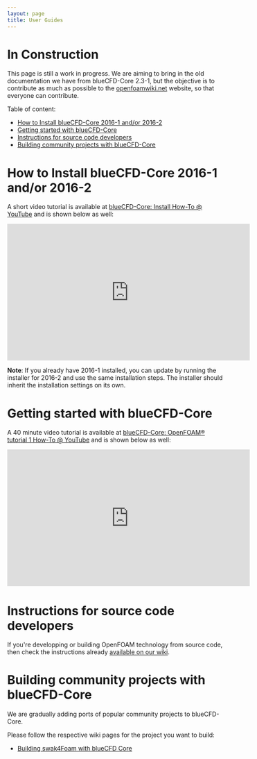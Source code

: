 ```yaml
---
layout: page
title: User Guides
---
```


# In Construction

This page is still a work in progress. We are aiming to bring in the old
documentation we have from blueCFD-Core 2.3-1, but the objective is to contribute
as much as possible to the [openfoamwiki.net](https://openfoamwiki.net) website,
so that everyone can contribute.

Table of content:
* [How to Install blueCFD-Core 2016-1 and/or 2016-2](#how-to-install-bluecfd-core-2016-1-andor-2016-2)
* [Getting started with blueCFD-Core](#getting-started-with-bluecfd-core)
* [Instructions for source code developers](#instructions-for-source-code-developers)
* [Building community projects with blueCFD-Core](#building-community-projects-with-bluecfd-core)


# How to Install blueCFD-Core 2016-1 and/or 2016-2

A short video tutorial is available at [blueCFD-Core: Install How-To @ YouTube](https://www.youtube.com/watch?v=nl7er2t-TnU) and is shown below as well:
<iframe width="560" height="315" src="https://www.youtube.com/embed/nl7er2t-TnU" frameborder="0" allowfullscreen></iframe>

**Note**: If you already have 2016-1 installed, you can update by running the
installer for 2016-2 and use the same installation steps. The installer should
inherit the installation settings on its own.


# Getting started with blueCFD-Core

A 40 minute video tutorial is available at [blueCFD-Core: OpenFOAM® tutorial 1 How-To @ YouTube](https://www.youtube.com/watch?v=1Ti0yU1JdTQ) and is shown below as well:
<iframe width="560" height="315" src="https://www.youtube.com/embed/1Ti0yU1JdTQ" frameborder="0" allowfullscreen></iframe>


# Instructions for source code developers
If you're developping or building OpenFOAM technology from source code, then
check the instructions already [available on our wiki](https://github.com/blueCFD/Core/wiki/).


# Building community projects with blueCFD-Core

We are gradually adding ports of popular community projects to blueCFD-Core.

Please follow the respective wiki pages for the project you want to build:

* [Building swak4Foam with blueCFD Core](https://github.com/blueCFD/Core/wiki/Building-swak4Foam-with-blueCFD-Core)

